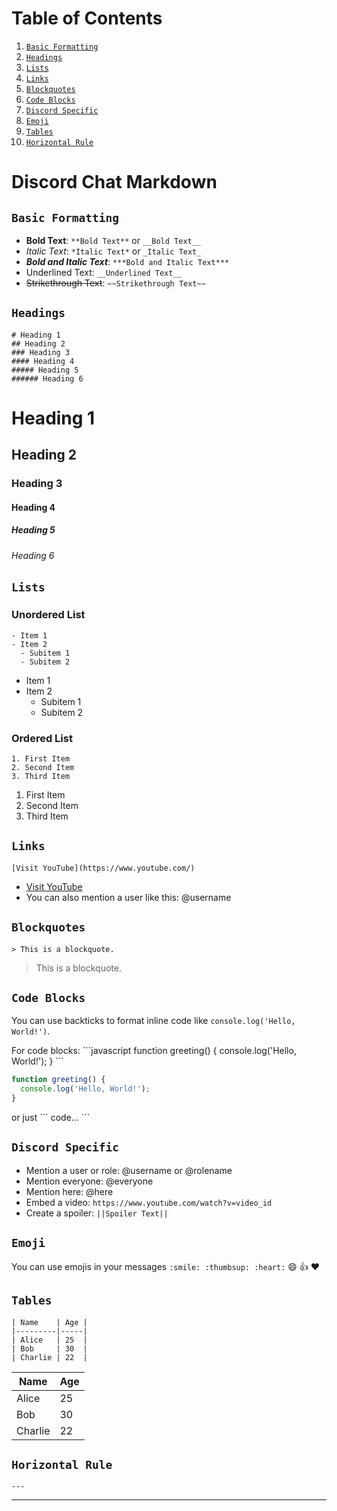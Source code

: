 
# Table of Contents

1. [`Basic Formatting`](#basic-formatting)
2. [`Headings`](#headings)
3. [`Lists`](#lists)
4. [`Links`](#links)
5. [`Blockquotes`](#blockquotes)
6. [`Code Blocks`](#code-blocks)
7. [`Discord Specific`](#discord-specific)
8. [`Emoji`](#emoji)
9. [`Tables`](#tables)
10. [`Horizontal Rule`](#horizontal-rule)

# Discord Chat Markdown

## `Basic Formatting`

- **Bold Text**: `**Bold Text**` or `__Bold Text__`
- *Italic Text*: `*Italic Text*` or `_Italic Text_`
- ***Bold and Italic Text***: `***Bold and Italic Text***`
- Underlined Text: `__Underlined Text__`
- ~~Strikethrough Text~~: `~~Strikethrough Text~~`

## `Headings`

```
# Heading 1
## Heading 2
### Heading 3
#### Heading 4
##### Heading 5
###### Heading 6
```
# Heading 1
## Heading 2
### Heading 3
#### Heading 4
##### Heading 5
###### Heading 6


## `Lists`

### Unordered List
```
- Item 1
- Item 2
  - Subitem 1
  - Subitem 2
```
- Item 1
- Item 2
  - Subitem 1
  - Subitem 2

### Ordered List
```
1. First Item
2. Second Item
3. Third Item
```
1. First Item
2. Second Item
3. Third Item

## `Links`
```
[Visit YouTube](https://www.youtube.com/)
```
- [Visit YouTube](https://www.youtube.com/)
- You can also mention a user like this: @username

## `Blockquotes`
```
> This is a blockquote.
```
> This is a blockquote.

## `Code Blocks`

You can use backticks to format inline code like `console.log('Hello, World!')`.

For code blocks:
\```javascript
function greeting() {
  console.log('Hello, World!');
}
\```
```javascript
function greeting() {
  console.log('Hello, World!');
}
```

or just
\```
code...
\```

## `Discord Specific`

- Mention a user or role: @username or @rolename
- Mention everyone: @everyone
- Mention here: @here
- Embed a video: `https://www.youtube.com/watch?v=video_id`
- Create a spoiler: `||Spoiler Text||`

## `Emoji`

You can use emojis in your messages 
```:smile: :thumbsup: :heart:```
:smile: :thumbsup: :heart:

## `Tables`

```
| Name    | Age |
|---------|-----|
| Alice   | 25  |
| Bob     | 30  |
| Charlie | 22  |
```
| Name    | Age |
|---------|-----|
| Alice   | 25  |
| Bob     | 30  |
| Charlie | 22  |


## `Horizontal Rule`
```
---
```

---

